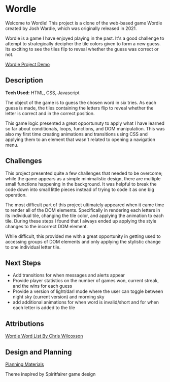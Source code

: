 # Wordle
Welcome to Wordle! This project is a clone of the web-based game Wordle created by Josh Wardle, which was originally released in 2021. 

Wordle is a game I have enjoyed playing in the past. It's a good challenge to attempt to strategically decipher the tile colors given to form a new guess. Its exciting to see the tiles filp to reveal whether the guess was correct or not.

[Wordle Project Demo](https://erlopez11.github.io/wordle/)

## Description

**Tech Used:** HTML, CSS, Javascript 

The object of the game is to guess the chosen word in six tries. As each guess is made, the tiles containing the letters flip to reveal whether the letter is correct and in the correct position.

This game logic presented a great opportunuty to apply what I have learned so far about conditionals, loops, functions, and DOM manipulation. This was also my first time creating animations and transitions using CSS and applying them to an element that wasn't related to opening a navigation menu.

## Challenges
This project presented quite a few challenges that needed to be overcome; while the game appears as a simple minimalistic design, there are multiple small functions happening in the background. It was helpful to break the code down into small little pieces instead of trying to code it as one big operation.

The most difficult part of this project ultimately appeared when it came time to render all of the DOM elements. Specifically in rendering each letters in its individual tile, changing the tile color, and applying  the animation to each tile. During these steps I found that I always ended up applying the style changes to the incorrect DOM element. 

While difficult, this provided me with a great opportunity in getting used to accessing groups of DOM elements and only applying the stylistic change to one individual letter tile.

## Next Steps
* Add transitions for when messages and alerts appear
* Provide player statistics on the number of games won, current streak, and the wins for each guess 
* Provide a version of light/darl mode where the user can toggle between night sky (current version) and morning sky
* add additional animations for when word is invalid/short and for when each letter is added to the tile 

## Attributions
[Wordle Word List By Chris Wilcoxson](https://gist.github.com/slushman/34e60d6bc479ac8fc698df8c226e4264)

## Design and Planning

[Planning Materials](https://docs.google.com/document/d/1mLs6CIeiKNC5eX4JwyEttRVNlzfVewnrKMt08Re2yvU/edit?usp=sharing)

Theme inspired by Spiritfairer game design